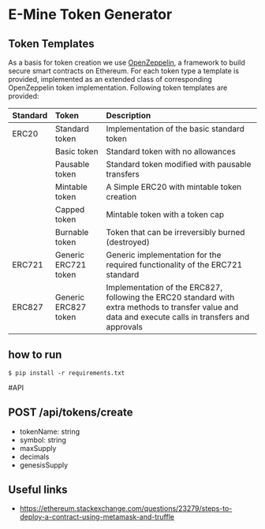 # E-Mine Token Generator

## Token Templates

As a basis for token creation we use [OpenZeppelin](https://github.com/OpenZeppelin/zeppelin-solidity), a framework to build secure smart contracts on Ethereum.
For each token type a template is provided, implemented as an extended class of corresponding OpenZeppelin token implementation.
Following token templates are provided:

| Standard |      Token           | Description                                                                  |
|:-------- |:-------------------- |:---------------------------------------------------------------------------- | 
| ERC20    | Standard token       | Implementation of the basic standard token                                   |
|          | Basic token          | Standard token with no allowances                                            |
|          | Pausable token       | Standard token modified with pausable transfers                              |
|          | Mintable token       | A Simple ERC20 with mintable token creation                                  |
|          | Capped token         | Mintable token with a token cap                                              |
|          | Burnable token       | Token that can be irreversibly burned (destroyed)                            |
| ERC721   | Generic ERC721 token | Generic implementation for the required functionality of the ERC721 standard |
| ERC827   | Generic ERC827 token | Implementation of the ERC827, following the ERC20 standard with extra methods to transfer value and data and execute calls in transfers and approvals |



## how to run
```
$ pip install -r requirements.txt

```


#API

## POST /api/tokens/create
- tokenName: string
- symbol: string
- maxSupply
- decimals
- genesisSupply

## Useful links
- https://ethereum.stackexchange.com/questions/23279/steps-to-deploy-a-contract-using-metamask-and-truffle
